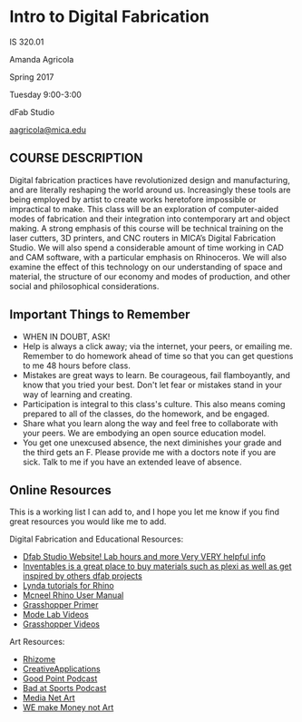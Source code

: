 # Intro to Digital Fabrication
IS 320.01

Amanda Agricola

Spring 2017

Tuesday 9:00-3:00

dFab Studio

aagricola@mica.edu
## COURSE DESCRIPTION
Digital fabrication practices have revolutionized design and manufacturing, and are literally reshaping the world around us.  Increasingly these tools are being employed by artist to create works heretofore impossible or impractical to make.
This class will be an exploration of computer-aided modes of fabrication and their integration into contemporary art and object making.  A strong emphasis of this course will be technical training on the laser cutters, 3D printers, and CNC routers in MICA’s Digital Fabrication Studio.   We will also spend a considerable amount of time working in CAD and CAM software, with a particular emphasis on Rhinoceros.   We will also examine the effect of this technology on our understanding of space and material, the structure of our economy and modes of production, and other social and philosophical considerations.
## Important Things to Remember
 - WHEN IN DOUBT, ASK!
 - Help is always a click away; via the internet, your peers, or emailing me. Remember to do homework ahead of time so that you can get questions to me 48 hours before class.
 - Mistakes are great ways to learn. Be courageous, fail flamboyantly, and know that you tried your best. Don't let fear or mistakes stand in your way of learning and creating.
 - Participation is integral to this class's culture. This also means coming prepared to all of the classes, do the homework, and be engaged.
 -  Share what you learn along the way and feel free to collaborate with your peers. We are embodying an open source education model.
 - You get one unexcused absence, the next diminishes your grade and the third gets an F. Please provide me with a doctors note if you are sick. Talk to me if you have an extended leave of absence.

 ## Online Resources

 This is a working list I can add to, and I hope you let me know if you find great resources you would like me to add.

 Digital Fabrication and Educational Resources:
 - [Dfab Studio Website! Lab hours and more Very VERY helpful info](http://staff.mica.edu/rmckibbin/index.html)
 - [Inventables is a great place to buy materials such as plexi as well as get inspired by others dfab projects](https://www.inventables.com/categories/materials)
 - [Lynda tutorials for Rhino](https://www.lynda.com/Rhino-tutorials/Rhino-5-Essential-Training/133324-2.html)
 - [Mcneel Rhino User Manual](http://docs.mcneel.com/rhino/6/usersguide/en-us/windows_pdf_user_s_guide.pdf)
 - [Grasshopper Primer](https://aae280.files.wordpress.com/2014/10/mode-lab-grasshopper-primer-third-edition.pdf)
 - [Mode Lab Videos](https://www.youtube.com/channel/UCFwIL20fwOmTUkxJgOPk5Jg)
 - [Grasshopper Videos](https://vimeopro.com/rhino/grasshopper-getting-started-by-david-rutten)

 Art Resources:
 - [Rhizome](http://rhizome.org/)
 - [CreativeApplications]( http://www.creativeapplications.net)
 - [Good Point Podcast](http://www.goodpointpodcast.com/)
 - [Bad at Sports Podcast](http://badatsports.com/)
 - [Media Net Art](http://www.mediaartnet.org/)
 - [WE make Money not Art](http://we-make-money-not-art.com/)
